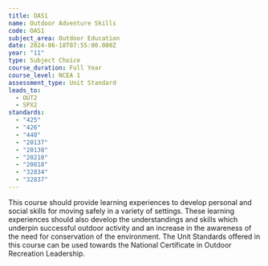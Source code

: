 ```yaml
---
title: OAS1
name: Outdoor Adventure Skills
code: OAS1
subject_area: Outdoor Education
date: 2024-06-18T07:55:00.000Z
year: "11"
type: Subject Choice
course_duration: Full Year
course_level: NCEA 1
assessment_type: Unit Standard
leads_to:
  - OUT2
  - SPX2
standards:
  - "425"
  - "426"
  - "448"
  - "20137"
  - "20138"
  - "20210"
  - "20818"
  - "32834"
  - "32837"
---
```

This course should provide learning experiences to develop personal and social skills for moving safely in a variety of settings. These learning experiences should also develop the understandings and skills which underpin successful outdoor activity and an increase in the awareness of the need for conservation of the environment. The Unit Standards offered in this course can be used towards the National Certificate in Outdoor Recreation Leadership.
